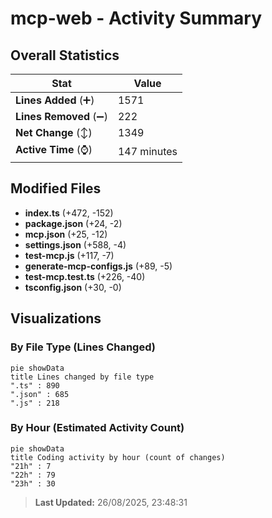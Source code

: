 # mcp-web - Activity Summary 

## Overall Statistics

| Stat                   | Value                                                             |
| ---------------------- | ----------------------------------------------------------------- |
| **Lines Added** (➕)   | 1571                                          |
| **Lines Removed** (➖) | 222                                        |
| **Net Change** (↕)    | 1349                |
| **Active Time** (⌚)   | 147 minutes |


## Modified Files
- **index.ts** (+472, -152)
- **package.json** (+24, -2)
- **mcp.json** (+25, -12)
- **settings.json** (+588, -4)
- **test-mcp.js** (+117, -7)
- **generate-mcp-configs.js** (+89, -5)
- **test-mcp.test.ts** (+226, -40)
- **tsconfig.json** (+30, -0)

## Visualizations

### By File Type (Lines Changed)

```mermaid
pie showData
title Lines changed by file type
".ts" : 890
".json" : 685
".js" : 218
```

### By Hour (Estimated Activity Count)

```mermaid
pie showData
title Coding activity by hour (count of changes)
"21h" : 7
"22h" : 79
"23h" : 30
```


> **Last Updated:** 26/08/2025, 23:48:31